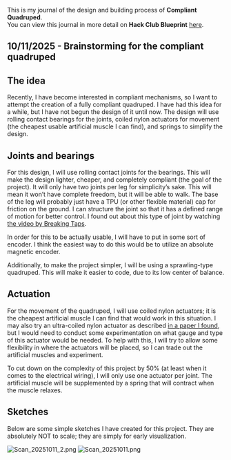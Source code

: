 <!--
  ===================    !!READ THIS NOTICE!!   ====================
  DO NOT edit this file manually. Your changes WILL BE OVERWRITTEN!
  This journal is auto generated and updated by Hack Club Blueprint.
  To edit this file, please edit your journal entries on Blueprint.
  ==================================================================
-->

This is my journal of the design and building process of **Compliant Quadruped**.  
You can view this journal in more detail on **Hack Club Blueprint** [here](https://blueprint.hackclub.com/projects/352).


## 10/11/2025 - Brainstorming for the compliant quadruped  

## The idea

Recently, I have become interested in compliant mechanisms, so I want to attempt the creation of a fully compliant quadruped. I have had this idea for a while, but I have not begun the design of it until now. The design will use rolling contact bearings for the joints, coiled nylon actuators for movement (the cheapest usable artificial muscle I can find), and springs to simplify the design.

## Joints and bearings

For this design, I will use rolling contact joints for the bearings. This will make the design lighter, cheaper, and completely compliant (the goal of the project). It will only have two joints per leg for simplicity’s sake. This will mean it won’t have complete freedom, but it will be able to walk. The base of the leg will probably just have a TPU (or other flexible material) cap for friction on the ground. I can structure the joint so that it has a defined range of motion for better control. I found out about this type of joint by watching [the video by Breaking Taps](https://www.youtube.com/watch?v=TQiLLcumqDw).

In order for this to be actually usable, I will have to put in some sort of encoder. I think the easiest way to do this would be to utilize an absolute magnetic encoder.

Additionally, to make the project simpler, I will be using a sprawling-type quadruped. This will make it easier to code, due to its low center of balance.

## Actuation

For the movement of the quadruped, I will use coiled nylon actuators; it is the cheapest artificial muscle I can find that would work in this situation. I may also try an ultra-coiled nylon actuator as described [in a paper I found](https://spj.science.org/doi/10.34133/research.0642), but I would need to conduct some experimentation on what gauge and type of this actuator would be needed. To help with this, I will try to allow some flexibility in where the actuators will be placed, so I can trade out the artificial muscles and experiment.

To cut down on the complexity of this project by 50% (at least when it comes to the electrical wiring), I will only use one actuator per joint. The artificial muscle will be supplemented by a spring that will contract when the muscle relaxes.

## Sketches

Below are some simple sketches I have created for this project. They are absolutely NOT to scale; they are simply for early visualization.

![Scan_20251011_2.png](https://blueprint.hackclub.com/user-attachments/blobs/proxy/eyJfcmFpbHMiOnsiZGF0YSI6MTY2MywicHVyIjoiYmxvYl9pZCJ9fQ==--7f6cce0ac413db2b87f30db390b632a5bbd866f4/Scan_20251011_2.png)
![Scan_20251011.png](https://blueprint.hackclub.com/user-attachments/blobs/proxy/eyJfcmFpbHMiOnsiZGF0YSI6MTY2NCwicHVyIjoiYmxvYl9pZCJ9fQ==--e97a9224f7db02b7b7c77ccb783c9b35643487e7/Scan_20251011.png)

  

